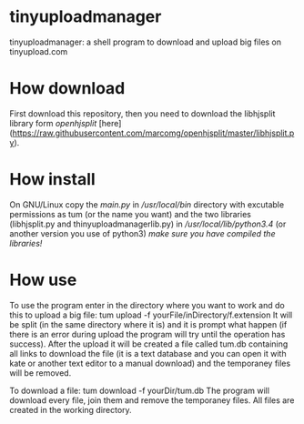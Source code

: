 tinyuploadmanager
=================

tinyuploadmanager: a shell program to download and upload big files on tinyupload.com

# How download #
First download this repository, then you need to download the libhjsplit library form _openhjsplit_ [here] (https://raw.githubusercontent.com/marcomg/openhjsplit/master/libhjsplit.py).

# How install #
On GNU/Linux copy the _main.py_ in _/usr/local/bin_ directory with excutable permissions as tum (or the name you want) and the two libraries (libhjsplit.py and thinyuploadmanagerlib.py) in _/usr/local/lib/python3.4_ (or another version you use of python3) *make sure you have compiled the libraries!*

# How use #
To use the program enter in the directory where you want to work and do this to upload a big file:
    tum upload -f yourFile/inDirectory/f.extension
It will be split (in the same directory where it is) and it is prompt what happen (if there is an error during upload the program will try until the operation has success).
After the upload it will be created a file called tum.db containing all links to download the file (it is a text database and you can open it with kate or another text editor to a manual download) and the temporaney files will be removed.

To download a file:
    tum download -f yourDir/tum.db
The program will download every file, join them and remove the temporaney files. All files are created in the working directory.

